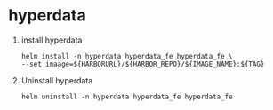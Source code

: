 # hyperdata

1. install hyperdata

   ```
   helm install -n hyperdata hyperdata_fe hyperdata_fe \
   --set imaage=${HARBORURL}/${HARBOR_REPO}/${IMAGE_NAME}:${TAG}
   ```

2. Uninstall hyperdata
   ```
   helm uninstall -n hyperdata hyperdata_fe hyperdata_fe
   ```
